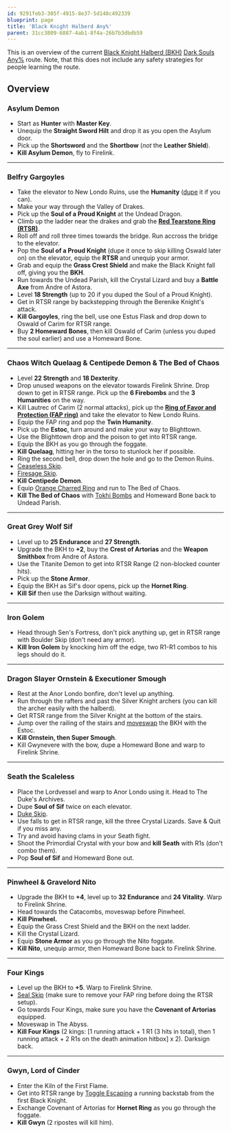 ```yaml
---
id: 9291feb3-305f-4915-8e37-5d148c492339
blueprint: page
title: 'Black Knight Halberd Any%'
parent: 31cc3809-6887-4ab1-8f4a-26b7b3dbdb59
---
```

This is an overview of the current [Black Knight Halberd (BKH)](//darksouls.wikidot.com/black-knight-halberd) [Dark Souls](/darksouls) [Any%](/any-darksouls) route. Note, that this does not include any safety strategies for people learning the route.

## Overview

### Asylum Demon

- Start as **Hunter** with **Master Key**.
- Unequip the **Straight Sword Hilt** and drop it as you open the Asylum door.
- Pick up the **Shortsword** and the **Shortbow** (*not* the **Leather Shield**).
- **Kill Asylum Demon**, fly to Firelink.

---

### Belfry Gargoyles

- Take the elevator to New Londo Ruins, use the **Humanity** ([dupe](/darksouls/item-dupe) it if you can).
- Make your way through the Valley of Drakes.
- Pick up the **Soul of a Proud Knight** at the Undead Dragon.
- Climb up the ladder near the drakes and grab the [**Red Tearstone Ring (RTSR)**](//darksouls.wikidot.com/red-tearstone-ring).
- Roll off and roll three times towards the bridge. Run accross the bridge to the elevator.
- Pop the **Soul of a Proud Knight** (dupe it once to skip killing Oswald later on) on the elevator, equip the **RTSR** and unequip your armor.
- Grab and equip the **Grass Crest Shield** and make the Black Knight fall off, giving you the **BKH**.
- Run towards the Undead Parish, kill the Crystal Lizard and buy a **Battle Axe** from Andre of Astora.
- Level **18 Strength** (up to 20 if you duped the Soul of a Proud Knight).
- Get in RTSR range by backstepping through the Berenike Knight's attack.
- **Kill Gargoyles**, ring the bell, use one Estus Flask and drop down to Oswald of Carim for RTSR range.
- Buy **2 Homeward Bones**, then kill Oswald of Carim (unless you duped the soul earlier) and use a Homeward Bone.

---

### Chaos Witch Quelaag & Centipede Demon & The Bed of Chaos

- Level **22 Strength** and **18 Dexterity**.
- Drop unused weapons on the elevator towards Firelink Shrine. Drop down to get in RTSR range. Pick up the **6 Firebombs** and the **3 Humanities** on the way.
- Kill Lautrec of Carim (2 normal attacks), pick up the [**Ring of Favor and Protection (FAP ring)**](//darksouls.wikidot.com/ring-of-favor-and-protection) and take the elevator to New Londo Ruins.
- Equip the FAP ring and pop the **Twin Humanity**.
- Pick up the **Estoc**, turn around and make your way to Blighttown.
- Use the Blighttown drop and the poison to get into RTSR range.
- Equip the BKH as you go through the foggate.
- **Kill Quelaag**, hitting her in the torso to stunlock her if possible.
- Ring the second bell, drop down the hole and go to the Demon Ruins.
- [Ceaseless Skip](/darksouls/ceaseless-skip).
- [Firesage Skip](/darksouls/firesage-skip).
- **Kill Centipede Demon**.
- Equip [Orange Charred Ring](//darksouls.wikidot.com/orange-charred-ring) and run to The Bed of Chaos.
- **Kill The Bed of Chaos** with [Tokhi Bombs](/tokhi-bombs) and Homeward Bone back to Undead Parish.

---

### Great Grey Wolf Sif

- Level up to **25 Endurance** and **27 Strength**.
- Upgrade the BKH to **+2**, buy the **Crest of Artorias** and the **Weapon Smithbox** from Andre of Astora.
- Use the Titanite Demon to get into RTSR Range (2 non-blocked counter hits).
- Pick up the **Stone Armor**.
- Equip the BKH as Sif's door opens, pick up the **Hornet Ring**.
- **Kill Sif** then use the Darksign without waiting.

---

### Iron Golem

- Head through Sen's Fortress, don't pick anything up, get in RTSR range with Boulder Skip (don't need any armor).
- **Kill Iron Golem** by knocking him off the edge, two R1-R1 combos to his legs should do it.

---

### Dragon Slayer Ornstein & Executioner Smough

- Rest at the Anor Londo bonfire, don't level up anything.
- Run through the rafters and past the Silver Knight archers (you can kill the archer easily with the halberd).
- Get RTSR range from the Silver Knight at the bottom of the stairs.
- Jump over the railing of the stairs and [moveswap](/darksouls/moveswap) the BKH with the Estoc.
- **Kill Ornstein, then Super Smough**.
- Kill Gwynevere with the bow, dupe a Homeward Bone and warp to Firelink Shrine.

---

### Seath the Scaleless

- Place the Lordvessel and warp to Anor Londo using it. Head to The Duke's Archives.
- Dupe **Soul of Sif** twice on each elevator.
- [Duke Skip](/duke-skip).
- Use falls to get in RTSR range, kill the three Crystal Lizards. Save & Quit if you miss any.
- Try and avoid having clams in your Seath fight.
- Shoot the Primordial Crystal with your bow and **kill Seath** with R1s (don't combo them).
- Pop **Soul of Sif** and Homeward Bone out.

---

### Pinwheel & Gravelord Nito

- Upgrade the BKH to **+4**, level up to **32 Endurance** and **24 Vitality**. Warp to Firelink Shrine.
- Head towards the Catacombs, moveswap before Pinwheel.
- **Kill Pinwheel.**
- Equip the Grass Crest Shield and the BKH on the next ladder.
- Kill the Crystal Lizard.
- Equip **Stone Armor** as you go through the Nito foggate.
- **Kill Nito**, unequip armor, then Homeward Bone back to Firelink Shrine.

---

### Four Kings

- Level up the BKH to **+5**. Warp to Firelink Shrine.
- [Seal Skip](/seal-skip) (make sure to remove your FAP ring before doing the RTSR setup).
- Go towards Four Kings, make sure you have the **Covenant of Artorias** equipped.
- Moveswap in The Abyss.
- **Kill Four Kings** (2 kings: [1 running attack + 1 R1 (3 hits in total), then 1 running attack + 2 R1s on the death animation hitbox] x 2). Darksign back.

---

### Gwyn, Lord of Cinder

- Enter the Kiln of the First Flame.
- Get into RTSR range by [Toggle Escaping](/index.php?title=Toggle_Escape&action=edit&redlink=1) a running backstab from the first Black Knight.
- Exchange Covenant of Artorias for **Hornet Ring** as you go through the foggate.
- **Kill Gwyn** (2 ripostes will kill him).
